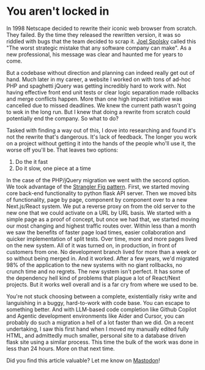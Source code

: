 # You aren't locked in
In 1998 Netscape decided to rewrite their iconic web browser from scratch. They failed. By the time they released the rewritten version, it was so riddled with bugs that the team decided to scrap it. [Joel Spolsky](https://www.joelonsoftware.com/2000/04/06/things-you-should-never-do-part-i/) called this "The worst strategic mistake that any software company can make". As a new professional, his message was clear and haunted me for years to come.

But a codebase without direction and planning can indeed really get out of hand. Much later in my career, a website I worked on with tons of ad-hoc PHP and spaghetti jQuery was getting incredibly hard to work with. Not having effective front end unit tests or clear logic separation made rollbacks and merge conflicts happen. More than one high impact initiative was cancelled due to missed deadlines. We knew the current path wasn't going to wok in the long run. But I knew that doing a rewrite from scratch could potentially end the company. So what to do?

Tasked with finding a way out of this, I dove into researching and found it's not the rewrite that's dangerous. It's lack of feedback. The longer you work on a project without getting it into the hands of the people who'll use it, the worse off you'll be. That leaves two options:

1. Do the it fast
2. Do it slow, one piece at a time

In the case of the PHP/jQuery migration we went with the second option. We took advantage of the [Strangler Fig
 pattern](https://martinfowler.com/bliki/StranglerFigApplication.html). First, we started moving core back-end functionality to python flask API server. Then we moved bits of functionality, page by page, component by component over to a new Next.js/React system. We put a reverse proxy on from the old server to the new one that we could activate on a URL by URL basis. We started with a simple page as a proof of concept, but once we had that, we started moving our most changing and highest traffic routes over. Within less than a month we saw the benefits of faster page load times, easier collaboration and quicker implementation of split tests. Over time, more and more pages lived on the new system. All of it was turned on, in production, in front of customers from one. No development branch lived for more than a week or so without being merged in. And it worked. After a few years, we'd migrated 98% of the application to the new systems with no giant rollbacks, no crunch time and no regrets. The new system isn't perfect. It has some of the dependency hell kind of problems that plague a lot of React/Next projects. But it works well overall and is a far cry from where we used to be.

You're not stuck choosing between a complete, existentially risky write and languishing in a buggy, hard-to-work with code base. You can escape to something better. And with LLM-based code completion like Github Copilot and Agentic development environments like Aider and Cursor, you can probably do such a migration a hell of a lot faster than we did. On a recent undertaking, I saw  this first hand when I moved my manually edited fully HTML, and admittedly much smaller, personal site to a database driven flask site using a similar process. This time the bulk of the work was done in less than 24 hours. More on that next time.

Did you find this article valuable? Let me know on [Mastodon](https://social.linux.pizza/@Natris1979)!

